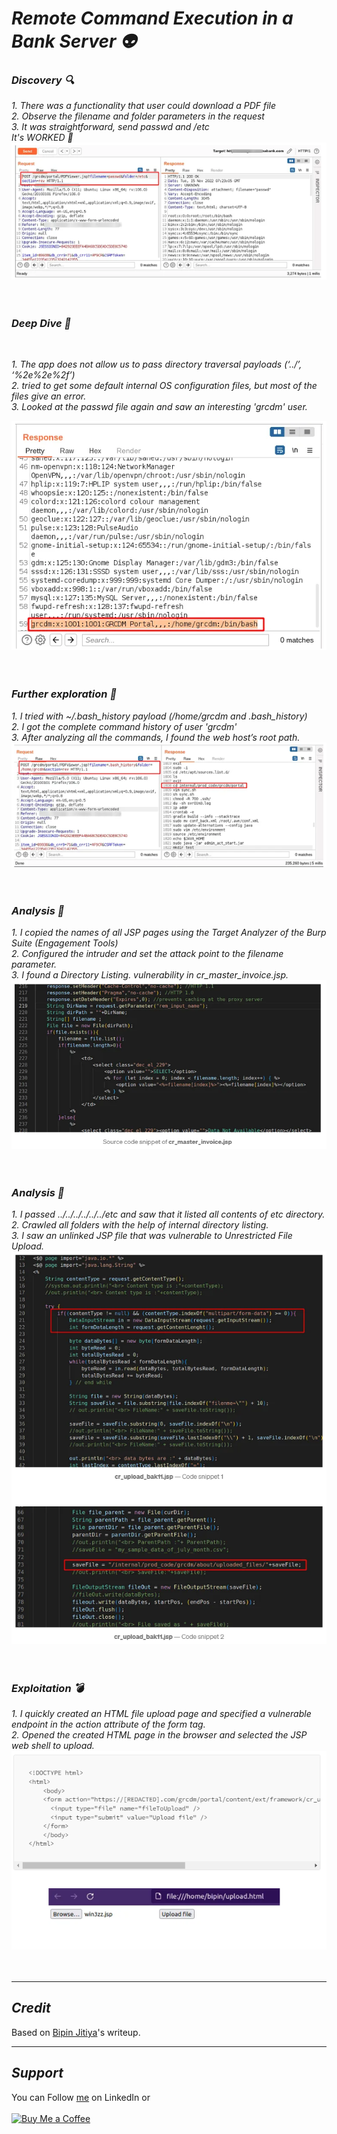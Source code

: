 # ***Remote Command Execution in a Bank Server 👽***

### *Discovery 🔍*
*1. There was a functionality that user could download a PDF file*<br>
*2. Observe the filename and folder parameters in the request*<br>
*3. It was straightforward, send passwd  and /etc*<br>
*It's WORKED 🥳*<br>
![20230317-1.png](../images/20230317-1.png)<br>
<br>&nbsp;

### *Deep Dive 🔬*
<br>

*1. The app does not allow us to pass directory traversal payloads (‘../’, ‘%2e%2e%2f’)*<br>
*2. tried to get some default internal OS configuration files, but most of the files give an error.*<br>
*3. Looked at the passwd file again and saw an interesting 'grcdm' user.*<br>

![20230317-2.png](../images/20230317-2.png)<br>
<br>&nbsp;

### *Further exploration 🔦*
*1. I tried with ~/.bash_history payload (/home/grcdm and .bash_history)* <br>
*2. I got the complete command history of user 'grcdm'* <br>
*3. After analyzing all the commands, I found the web host’s root path.*
![20230317-3.png](../images/20230317-3.png)<br>
<br>&nbsp;

### *Analysis 🧩*
*1. I copied the names of all JSP pages using the Target Analyzer of the Burp Suite (Engagement Tools)* <br>
*2. Configured the intruder and set the attack point to the filename parameter.* <br>
*3. I found a Directory Listing. vulnerability in cr_master_invoice.jsp.*
![20230317-4.png](../images/20230317-4.png)<br>
<br>&nbsp;

### *Analysis 🧩*
*1. I passed ../../../../../../etc and saw that it listed all contents of etc directory.* <br>
*2. Crawled all folders with the help of internal directory listing.* <br>
*3. I saw an unlinked JSP file that was vulnerable to Unrestricted File Upload.*
![20230317-5.png](../images/20230317-5.png)<br>
<br>&nbsp;

### *Exploitation 💣*
*1. I quickly created an HTML file upload page and specified a vulnerable endpoint in the action attribute of the form tag.* <br>
*2. Opened the created HTML page in the browser and selected the JSP web shell to upload.*
![20230317-6.png](../images/20230317-6.png)<br>
<br>&nbsp;

----
## ***Credit***
Based on [Bipin Jitiya](https://medium.com/@win3zz/remote-command-execution-in-a-bank-server-b213f9f42afe)'s writeup.

----
## ***Support***
You can Follow [me](https://www.linkedin.com/in/bhavesh-pardhi-/) on LinkedIn or
<br><br>[![Buy Me a Coffee](https://img.shields.io/badge/Buy%20Me%20a%20Coffee-Support-orange?style=for-the-badge&logo=buy-me-a-coffee)](https://www.buymeacoffee.com/bhaveshpardhi)
